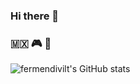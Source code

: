 ### Hi there 👋

### 🇲🇽 🎮 🐶

![fermendivilt's GitHub stats](https://github-readme-stats.vercel.app/api?username=fermendivilt&show_icons=true&theme=tokyonight)

<!--
**fermendivilt/fermendivilt** is a ✨ _special_ ✨ repository because its `README.md` (this file) appears on your GitHub profile.

Here are some ideas to get you started:

- 🔭 I’m currently working on ...
- 🌱 I’m currently learning ...
- 👯 I’m looking to collaborate on ...
- 🤔 I’m looking for help with ...
- 💬 Ask me about ...
- 📫 How to reach me: ...
- 😄 Pronouns: ...
- ⚡ Fun fact: ...
-->
